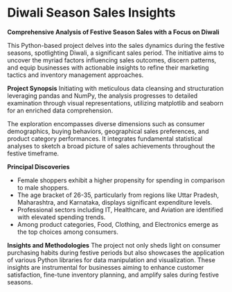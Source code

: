 # Diwali Season Sales Insights

**Comprehensive Analysis of Festive Season Sales with a Focus on Diwali**

This Python-based project delves into the sales dynamics during the festive seasons, spotlighting Diwali, a significant sales period. The initiative aims to uncover the myriad factors influencing sales outcomes, discern patterns, and equip businesses with actionable insights to refine their marketing tactics and inventory management approaches.

**Project Synopsis**
Initiating with meticulous data cleansing and structuration leveraging pandas and NumPy, the analysis progresses to detailed examination through visual representations, utilizing matplotlib and seaborn for an enriched data comprehension.

The exploration encompasses diverse dimensions such as consumer demographics, buying behaviors, geographical sales preferences, and product category performances. It integrates fundamental statistical analyses to sketch a broad picture of sales achievements throughout the festive timeframe.

**Principal Discoveries**
- Female shoppers exhibit a higher propensity for spending in comparison to male shoppers.
- The age bracket of 26-35, particularly from regions like Uttar Pradesh, Maharashtra, and Karnataka, displays significant expenditure levels.
- Professional sectors including IT, Healthcare, and Aviation are identified with elevated spending trends.
- Among product categories, Food, Clothing, and Electronics emerge as the top choices among consumers.

**Insights and Methodologies**
The project not only sheds light on consumer purchasing habits during festive periods but also showcases the application of various Python libraries for data manipulation and visualization. These insights are instrumental for businesses aiming to enhance customer satisfaction, fine-tune inventory planning, and amplify sales during festive seasons.
